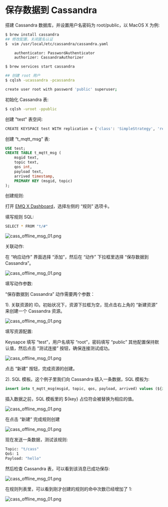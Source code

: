 # 保存数据到 Cassandra

搭建 Cassandra 数据库，并设置用户名密码为 root/public，以 MacOS X 为例:

```bash
$ brew install cassandra
## 修改配置，关闭匿名认证
$  vim /usr/local/etc/cassandra/cassandra.yaml

    authenticator: PasswordAuthenticator
    authorizer: CassandraAuthorizer

$ brew services start cassandra

## 创建 root 用户
$ cqlsh -ucassandra -pcassandra

create user root with password 'public' superuser;
```

初始化 Cassandra 表:

```bash
$ cqlsh -uroot -ppublic
```

创建 "test" 表空间:

```bash
CREATE KEYSPACE test WITH replication = {'class': 'SimpleStrategy', 'replication_factor': '1'}  AND durable_writes = true;
```

创建 “t_mqtt_msg” 表:

```sql
USE test;
CREATE TABLE t_mqtt_msg (
    msgid text,
    topic text,
    qos int,
    payload text,
    arrived timestamp,
    PRIMARY KEY (msgid, topic)
);
```

创建规则:

打开 [EMQ X Dashboard](http://127.0.0.1:18083/#/rules)，选择左侧的 “规则” 选项卡。

填写规则 SQL:
```bash
SELECT * FROM "t/#"
```

![cass_offline_msg_01.png](http://dgiot-1253666439.cos.ap-shanghai-fsi.myqcloud.com/develop_png/zh_CN/rule/assets/rule-engine/rule_sql.png)

关联动作:

在 “响应动作” 界面选择 “添加”，然后在 “动作” 下拉框里选择 “保存数据到 Cassandra”。

![cass_offline_msg_01.png](http://dgiot-1253666439.cos.ap-shanghai-fsi.myqcloud.com/develop_png/zh_CN/rule/assets/rule-engine/cass-action-0@2x.png)

填写动作参数:

“保存数据到 Cassandra” 动作需要两个参数：

1). 关联资源的 ID。初始状况下，资源下拉框为空，现点击右上角的 “新建资源” 来创建一个 Cassandra 资源。

![cass_offline_msg_01.png](http://dgiot-1253666439.cos.ap-shanghai-fsi.myqcloud.com/develop_png/zh_CN/rule/assets/rule-engine/cass-resoure-0.png)

填写资源配置:

Keysapce 填写 “test”，用户名填写 “root”，密码填写 “public” 其他配置保持默认值，然后点击 “测试连接”
按钮，确保连接测试成功。

![cass_offline_msg_01.png](http://dgiot-1253666439.cos.ap-shanghai-fsi.myqcloud.com/develop_png/zh_CN/rule/assets/rule-engine/cass-resoure-1.png)

点击 “新建” 按钮，完成资源的创建。

2). SQL 模板。这个例子里我们向 Cassandra 插入一条数据，SQL
​    模板为:

```sql
insert into t_mqtt_msg(msgid, topic, qos, payload, arrived) values (${id}, ${topic}, ${qos}, ${payload}, ${timestamp})
```

插入数据之前，SQL 模板里的 ${key} 占位符会被替换为相应的值。

![cass_offline_msg_01.png](http://dgiot-1253666439.cos.ap-shanghai-fsi.myqcloud.com/develop_png/zh_CN/rule/assets/rule-engine/cass-resoure-2.png)

在点击 “新建” 完成规则创建

![cass_offline_msg_01.png](http://dgiot-1253666439.cos.ap-shanghai-fsi.myqcloud.com/develop_png/zh_CN/rule/assets/rule-engine/cass-rule-overview.png)

现在发送一条数据，测试该规则:

```bash
Topic: "t/cass"
QoS: 1
Payload: "hello"
```

然后检查 Cassandra 表，可以看到该消息已成功保存:

![cass_offline_msg_01.png](http://dgiot-1253666439.cos.ap-shanghai-fsi.myqcloud.com/develop_png/zh_CN/rule/assets/rule-engine/cass-rule-result@2x.png)

在规则列表里，可以看到刚才创建的规则的命中次数已经增加了 1:

![cass_offline_msg_01.png](http://dgiot-1253666439.cos.ap-shanghai-fsi.myqcloud.com/develop_png/zh_CN/rule/assets/rule-engine/cass-rule-result@3x.png)
